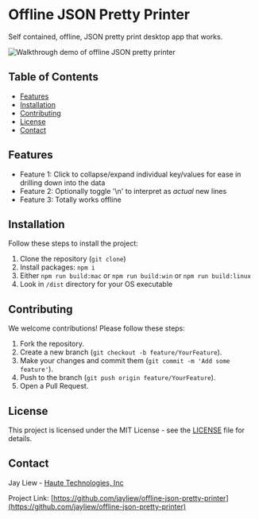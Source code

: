 # Offline JSON Pretty Printer

Self contained, offline, JSON pretty print desktop app that works.

![Walkthrough demo of offline JSON pretty printer](offline-json-pretty-printer-demo.gif)

## Table of Contents

- [Features](#features)
- [Installation](#installation)
- [Contributing](#contributing)
- [License](#license)
- [Contact](#contact)

## Features

- Feature 1: Click to collapse/expand individual key/values for ease in drilling down into the data
- Feature 2: Optionally toggle '\n' to interpret as _actual_ new lines
- Feature 3: Totally works offline

## Installation

Follow these steps to install the project:

1. Clone the repository (`git clone`)
2. Install packages: `npm i`
3. Either `npm run build:mac` or `npm run build:win` or `npm run build:linux`
4. Look in `/dist` directory for your OS executable

## Contributing

We welcome contributions! Please follow these steps:

1. Fork the repository.
2. Create a new branch (`git checkout -b feature/YourFeature`).
3. Make your changes and commit them (`git commit -m 'Add some feature'`).
4. Push to the branch (`git push origin feature/YourFeature`).
5. Open a Pull Request.

## License

This project is licensed under the MIT License - see the [LICENSE](LICENSE) file for details.

## Contact

Jay Liew - [Haute Technologies, Inc](https://www.haute.tech)

Project Link: [https://github.com/jayliew/offline-json-pretty-printer](https://github.com/jayliew/offline-json-pretty-printer)


